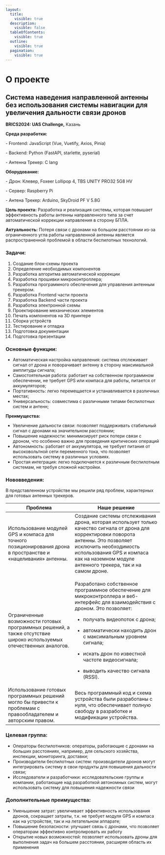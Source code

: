 ```yaml
---
layout:
  title:
    visible: true
  description:
    visible: false
  tableOfContents:
    visible: true
  outline:
    visible: true
  pagination:
    visible: true
---
```


# О проекте

## **Система наведения направленной антенны без использования системы навигации для увеличения дальности связи дронов**

**BRICS2024: UAS Challenge,** Казань



**Среда разработки:**&#x20;

\- Frontend: JavaScript (Vue, Vuetify, Axios, Pinia)&#x20;

\- Backend: Python (FastAPI, starlette, pyserial)&#x20;

\- Антенна Трекер: C lang&#x20;

**Оборудование:**&#x20;

\- Дрон: Клевер, Foxeer Lollipop 4, TBS UNITY PRO32 5G8 HV

\- Сервер: Raspberry Pi&#x20;

\- Антена Трекер: Arduino, SkyDroid PF V 5.8G



**Цель проекта:** Разработка и реализация системы, которая повышает эффективность работы антенны направленного типа за счет автоматической коррекции направления в сторону БПЛА.

**Актуальность:** Потеря связи с дронами на большом расстоянии из-за ограниченного угла работы направленной антенны является распространенной проблемой в области беспилотных технологий.

### **Задачи:**

1. Создание блок-схемы проекта
2. Определение необходимых компонентов
3. Разработка алгоритма автоматической коррекции
4. Разработка прошивки микроконтроллера;
5. Разработка программного обеспечения для управления антенным трекером.
6. Разработка Frontend части проекта
7. Разработка Backend части проекта
8. Разработка электронной схемы
9. Проектирование механических элементов
10. Печать компонентов на 3D принтере
11. Сборка устройств
12. Тестирование и отладка
13. Подготовка документации
14. Подготовка презентации

### **Основные функции:**

* Автоматическая настройка направления: система отслеживает сигнал от дрона и поворачивает антенну в сторону максимальной амплитуды сигнала;
* Самостоятельная работа: работает на собственном программном обеспечении, не требует GPS или компаса для работы, питается от аккумуляторов;
* Портативность: легко перемещается и устанавливается в различных местах;
* Универсальность: совместима с различными типами беспилотных систем и антенн;

**Преимущества:**

* &#x20;Увеличение дальности связи: позволяет поддерживать стабильный сигнал с дронами на значительном расстоянии;
* Повышение надежности: минимизирует риск потери связи с дроном, что особенно важно для проведения критических операций
* Автономность: работает от аккумулятора, не требует питания от высоковольтной сети переменного тока, что позволяет использовать систему в различных условиях.
* Простая интеграция: легко подключается к различным беспилотным системам, не требуя сложной настройки.

### Нововведения:

В представленном устройстве мы решили ряд проблем, характерных для готовых антенных трекеров.



| Проблема                                                                                                             | Наше решение                                                                                                                                                                                                                                                                                                                                                                          |
| -------------------------------------------------------------------------------------------------------------------- | ------------------------------------------------------------------------------------------------------------------------------------------------------------------------------------------------------------------------------------------------------------------------------------------------------------------------------------------------------------------------------------- |
| Использование модулей GPS и компаса для точного позиционирования дрона в пространстве и «нацеливания» антенны.       | Создание системы отслеживания дрона, которая использует только качество сигнала от дрона для корректировки поворота антенны. Это позволяет исключить необходимость использования GPS и компаса как на наземном модуле антенного трекера, так и на самом дроне.                                                                                                                        |
| Ограниченные возможности готовых программных решений, а также отсутствие широко используемых отечественных аналогов. | <p>Разработано собственное программное обеспечение для микроконтроллера и веб-интерфейс для взаимодействия с дроном. Это позволяет:</p><ul><li>получать видеопоток с дрона;</li></ul><ul><li>автоматически находить дрон с максимальным уровнем сигнала;</li></ul><ul><li>искать дрон по известной частоте видеосигнала;</li></ul><ul><li>выводить качество сигнала (RSSI).</li></ul> |
| Использование готовых программных решений могло бы привести к проблемам с правообладателем и авторским правом.       | Весь программный код и схема устройства были разработаны с нуля, что обеспечивает полную свободу в разработке и модификации устройства.                                                                                                                                                                                                                                               |

### **Целевая группа:**

* Операторы беспилотников: операторы, работающие с дронами на больших расстояниях, например, для сельского хозяйства, инспекции, мониторинга, доставки;
* Производители беспилотных систем: производители дронов могут интегрировать систему в свои продукты для повышения дальности связи;
* Исследователи и разработчики: исследовательские группы и компании, работающие над разработкой автономных систем, могут использовать систему для повышения надежности связи

### **Дополнительные преимущества:**

* Уменьшение затрат: увеличивает эффективность использования дронов, сокращает затраты, т.к. не требует модуля GPS и компаса как на устройстве, так и на летательном аппарате;
* Повышение безопасности: улучшает связь с дронами, что позволяет операторам эффективно контролировать их работу
* Открытие новых возможностей: позволяет использовать дроны для выполнения задач на большем расстоянии, расширяя область их применения
